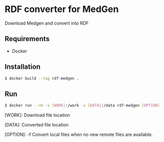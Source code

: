 # RDF converter for MedGen

Download Medgen and convert into RDF 

## Requirements

- Docker

## Installation

```bash
$ docker build --tag rdf-medgen .
```

## Run

```bash
$ docker run --rm -v [WORK]:/work -v [DATA]:/data rdf-medgen [OPTION]
```

[WORK]: Download file location

[DATA]: Converted file location

[OPTION]: -f  Convert local files when no new remote files are available.  
